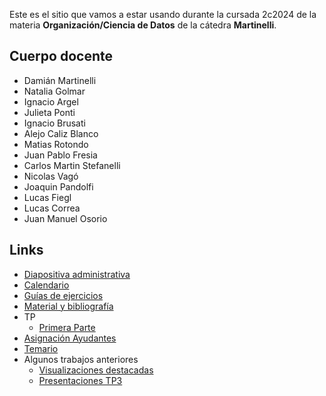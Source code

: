 Este es el sitio que vamos a estar usando durante la cursada 2c2024 de la materia **Organización/Ciencia de Datos** de la cátedra **Martinelli**.

## Cuerpo docente

* Damián Martinelli
* Natalia Golmar
* Ignacio Argel
* Julieta Ponti
* Ignacio Brusati
* Alejo Caliz Blanco
* Matias Rotondo
* Juan Pablo Fresia
* Carlos Martin Stefanelli
* Nicolas Vagó
* Joaquin Pandolfi
* Lucas Fiegl
* Lucas Correa
* Juan Manuel Osorio

## Links

* [Diapositiva administrativa](https://docs.google.com/presentation/d/1MzS-Gm0qWCgOM2xOjB8ManvV5tE-mghkfQ0GGxChLOk/edit?usp=sharing)
* [Calendario](calendario_2025_2c.md)
* [Guías de ejercicios](/guias)
* [Material y bibliografía](materiales.md)
* TP
  * [Primera Parte](consigna_tp1_2c2025.md)
* [Asignación Ayudantes]()
* [Temario](temario.md)
* Algunos trabajos anteriores
  * [Visualizaciones destacadas](visualizaciones.md)
  * [Presentaciones TP3](tps4.md)
